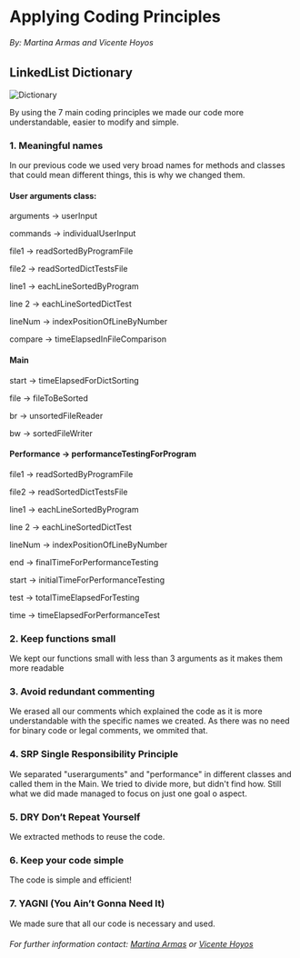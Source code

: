 # Applying Coding Principles
###### _By: Martina Armas and Vicente Hoyos_
## LinkedList Dictionary
![Dictionary](https://media.wired.com/photos/5cc244cc2c90a35c66b7d930/master/w_2560%2Cc_limit/Coding-Becomes-Criminal.jpg)


By using the 7 main coding principles we made our code more understandable, easier to modify and simple.

### 1. Meaningful names
In our previous code we used very broad names for methods and classes that could mean different things, this is why we changed them.

#### User arguments class:
arguments → userInput

commands → individualUserInput

file1 → readSortedByProgramFile

file2 → readSortedDictTestsFile

line1 → eachLineSortedByProgram

line 2 → eachLineSortedDictTest

lineNum → indexPositionOfLineByNumber

compare → timeElapsedInFileComparison

#### Main
start → timeElapsedForDictSorting

file → fileToBeSorted

br → unsortedFileReader

bw → sortedFileWriter

#### Performance → performanceTestingForProgram
file1 → readSortedByProgramFile

file2 → readSortedDictTestsFile

line1 → eachLineSortedByProgram

line 2 → eachLineSortedDictTest

lineNum → indexPositionOfLineByNumber

end → finalTimeForPerformanceTesting

start → initialTimeForPerformanceTesting

test → totalTimeElapsedForTesting

time → timeElapsedForPerformanceTest

### 2.	Keep functions small

We kept our functions small with less than 3 arguments as it makes them more readable


### 3.	Avoid redundant commenting

We erased all our comments which explained the code as it is more understandable with the specific names we created. As there was no need for binary code or legal comments, we ommited that.

### 4.	SRP Single Responsibility Principle

We separated "userarguments" and "performance" in different classes and called them in the Main. We tried to divide more, but didn't find how. Still what we did made managed to focus on just one goal o aspect.

### 5.	DRY Don’t Repeat Yourself

We extracted methods to reuse the code.

### 6.	Keep your code simple

The code is simple and efficient!

### 7.	YAGNI (You Ain’t Gonna Need It)

We made sure that all our code is necessary and used.


###### _For further information contact: [Martina Armas](https://www.linkedin.com/in/martina-armas-793b60157/) or [Vicente Hoyos](https://www.linkedin.com/in/vicente-hoyos-787594124/)_

